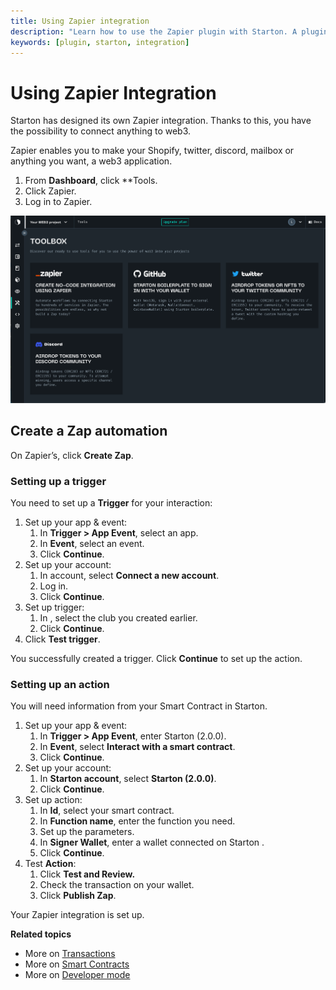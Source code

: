 ```yaml
---
title: Using Zapier integration
description: "Learn how to use the Zapier plugin with Starton. A plugin is a connection between Starton and an external service."
keywords: [plugin, starton, integration]
---
```


# Using Zapier Integration

Starton has designed its own Zapier integration. Thanks to this, you have the possibility to connect anything to web3.

Zapier enables you to make your Shopify, twitter, discord, mailbox or anything you want, a web3 application.

1. From **Dashboard**, click \*\*Tools.
1. Click Zapier.
1. Log in to Zapier.

![Tools](src/tools.png)

## Create a Zap automation

On Zapier’s, click **Create Zap**.

### Setting up a trigger

You need to set up a **Trigger** for your interaction:

1. Set up your app & event:
    1. In **Trigger > App Event**, select an app.
    2. In **Event**, select an event.
    3. Click **Continue**.
2. Set up your account:
    1. In account, select **Connect a new account**.
    2. Log in.
    3. Click **Continue**.
3. Set up trigger:
    1. In , select the club you created earlier.
    2. Click **Continue**.
4. Click **Test trigger**.

You successfully created a trigger. Click **Continue** to set up the action.

### Setting up an action

You will need information from your Smart Contract in Starton.

1. Set up your app & event:
    1. In **Trigger > App Event**, enter Starton (2.0.0).
    2. In **Event**, select **Interact with a smart contract**.
    3. Click **Continue**.
2. Set up your account:
    1. In **Starton account**, select **Starton (2.0.0)**.
    2. Click **Continue**.
3. Set up action:
    1. In **Id**, select your smart contract.
    2. In **Function name**, enter the function you need.
    3. Set up the parameters.
    4. In **Signer Wallet**, enter a wallet connected on Starton .
    5. Click **Continue**.
4. Test **Action**:
    1. Click **Test and Review.**
    1. Check the transaction on your wallet.
    1. Click **Publish Zap**.

Your Zapier integration is set up.

**Related topics**

-   More on [Transactions](/Transactions/creating-a-transaction.mdx)
-   More on [Smart Contracts](/Smart-contract/understanding-smart-contracts.md)
-   More on [Developer mode](/Developer/Discovering-coding-interface.md)
